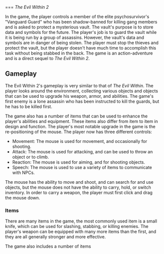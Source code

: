 
===
_The Evil Within 2_

In the game, the player controls a member of the elite psychosurvivor's "Vanguard Guard" who has been shadow-banned for killing gang members and is asked to protect a mysterious vault. The vault's purpose is to store data and symbols for the future. The player's job is to guard the vault while it is being run by a group of assassins. However, the vault's data and symbols are in danger of being stolen. The player must stop the thieves and protect the vault, but the player doesn't have much time to accomplish this task without being stabbed in the back. The game is an action-adventure and is a direct sequel to _The Evil Within 2_.

## Gameplay

The Evil Within 2's gameplay is very similar to that of _The Evil Within_. The player looks around the environment, collecting various objects and objects that can be used to upgrade his weapon, armor, and abilities. The game's first enemy is a lone assassin who has been instructed to kill the guards, but he has to be killed first.

The game also has a number of items that can be used to enhance the player's abilities and equipment. These items also differ from item to item in design and function. The player's most notable upgrade in the game is the re-positioning of the mouse. The player now has three different controls:

*   Movement: The mouse is used for movement, and occasionally for shooting.
*   Attack: The mouse is used for attacking, and can be used to throw an object or to climb.
*   Reaction: The mouse is used for aiming, and for shooting objects.
*   Speech: The mouse is used to use a variety of items to communicate with NPCs.

The mouse has the ability to move and shoot, and can search for and use objects, but the mouse does not have the ability to carry, hold, or switch inventory. In order to carry a weapon, the player must first click and drag the mouse down.

### Items

There are many items in the game, the most commonly used item is a small knife, which can be used for slashing, stabbing, or killing enemies. The player's weapon can be equipped with many more items than the first, and they are all generally stronger and more effective.

The game also includes a number of items
